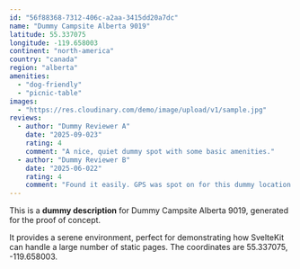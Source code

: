 ```yaml
---
id: "56f88368-7312-406c-a2aa-3415dd20a7dc"
name: "Dummy Campsite Alberta 9019"
latitude: 55.337075
longitude: -119.658003
continent: "north-america"
country: "canada"
region: "alberta"
amenities:
  - "dog-friendly"
  - "picnic-table"
images:
  - "https://res.cloudinary.com/demo/image/upload/v1/sample.jpg"
reviews:
  - author: "Dummy Reviewer A"
    date: "2025-09-023"
    rating: 4
    comment: "A nice, quiet dummy spot with some basic amenities."
  - author: "Dummy Reviewer B"
    date: "2025-06-022"
    rating: 4
    comment: "Found it easily. GPS was spot on for this dummy location."
---
```


This is a **dummy description** for Dummy Campsite Alberta 9019, generated for the proof of concept.

It provides a serene environment, perfect for demonstrating how SvelteKit can handle a large number of static pages. The coordinates are 55.337075, -119.658003.
